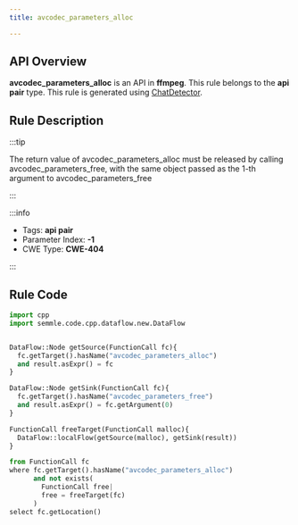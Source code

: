```yaml
---
title: avcodec_parameters_alloc

---
```



## API Overview
**avcodec_parameters_alloc** is an API in **ffmpeg**. This rule belongs to the **api pair** type. This rule is generated using [ChatDetector](../../tools/ChatDetector).
## Rule Description

:::tip

The return value of avcodec_parameters_alloc must be released by calling avcodec_parameters_free, with the same object passed as the 1-th argument to avcodec_parameters_free

:::

:::info

- Tags: **api pair**
- Parameter Index: **-1**
- CWE Type: **CWE-404**

:::

## Rule Code
```python
import cpp
import semmle.code.cpp.dataflow.new.DataFlow


DataFlow::Node getSource(FunctionCall fc){
  fc.getTarget().hasName("avcodec_parameters_alloc")
  and result.asExpr() = fc
}

DataFlow::Node getSink(FunctionCall fc){
  fc.getTarget().hasName("avcodec_parameters_free")
  and result.asExpr() = fc.getArgument(0)
}

FunctionCall freeTarget(FunctionCall malloc){
  DataFlow::localFlow(getSource(malloc), getSink(result))
}

from FunctionCall fc
where fc.getTarget().hasName("avcodec_parameters_alloc")
      and not exists(
        FunctionCall free| 
        free = freeTarget(fc)
      )
select fc.getLocation()

```